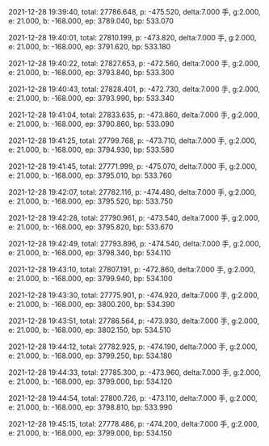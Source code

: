 2021-12-28 19:39:40, total: 27786.648, p: -475.520, delta:7.000 手, g:2.000, e: 21.000, b: -168.000, ep: 3789.040, bp: 533.070

2021-12-28 19:40:01, total: 27810.199, p: -473.820, delta:7.000 手, g:2.000, e: 21.000, b: -168.000, ep: 3791.620, bp: 533.180

2021-12-28 19:40:22, total: 27827.653, p: -472.560, delta:7.000 手, g:2.000, e: 21.000, b: -168.000, ep: 3793.840, bp: 533.300

2021-12-28 19:40:43, total: 27828.401, p: -472.730, delta:7.000 手, g:2.000, e: 21.000, b: -168.000, ep: 3793.990, bp: 533.340

2021-12-28 19:41:04, total: 27833.635, p: -473.860, delta:7.000 手, g:2.000, e: 21.000, b: -168.000, ep: 3790.860, bp: 533.090

2021-12-28 19:41:25, total: 27799.768, p: -473.710, delta:7.000 手, g:2.000, e: 21.000, b: -168.000, ep: 3794.930, bp: 533.580

2021-12-28 19:41:45, total: 27771.999, p: -475.070, delta:7.000 手, g:2.000, e: 21.000, b: -168.000, ep: 3795.010, bp: 533.760

2021-12-28 19:42:07, total: 27782.116, p: -474.480, delta:7.000 手, g:2.000, e: 21.000, b: -168.000, ep: 3795.520, bp: 533.750

2021-12-28 19:42:28, total: 27790.961, p: -473.540, delta:7.000 手, g:2.000, e: 21.000, b: -168.000, ep: 3795.820, bp: 533.670

2021-12-28 19:42:49, total: 27793.896, p: -474.540, delta:7.000 手, g:2.000, e: 21.000, b: -168.000, ep: 3798.340, bp: 534.110

2021-12-28 19:43:10, total: 27807.191, p: -472.860, delta:7.000 手, g:2.000, e: 21.000, b: -168.000, ep: 3799.940, bp: 534.100

2021-12-28 19:43:30, total: 27775.901, p: -474.920, delta:7.000 手, g:2.000, e: 21.000, b: -168.000, ep: 3800.200, bp: 534.390

2021-12-28 19:43:51, total: 27786.564, p: -473.930, delta:7.000 手, g:2.000, e: 21.000, b: -168.000, ep: 3802.150, bp: 534.510

2021-12-28 19:44:12, total: 27782.925, p: -474.190, delta:7.000 手, g:2.000, e: 21.000, b: -168.000, ep: 3799.250, bp: 534.180

2021-12-28 19:44:33, total: 27785.300, p: -473.960, delta:7.000 手, g:2.000, e: 21.000, b: -168.000, ep: 3799.000, bp: 534.120

2021-12-28 19:44:54, total: 27800.726, p: -473.110, delta:7.000 手, g:2.000, e: 21.000, b: -168.000, ep: 3798.810, bp: 533.990

2021-12-28 19:45:15, total: 27778.486, p: -474.200, delta:7.000 手, g:2.000, e: 21.000, b: -168.000, ep: 3799.000, bp: 534.150